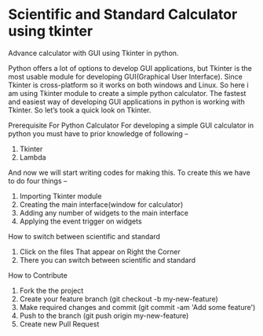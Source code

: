 # Scientific and Standard Calculator using tkinter 
Advance calculator with GUI using Tkinter in python.

Python offers a lot of options to develop GUI applications, but Tkinter is the most usable module for developing GUI(Graphical User Interface). Since Tkinter is cross-platform so it works on both windows and Linux. So here i am using Tkinter module to create a simple python calculator. The fastest and easiest way of developing GUI applications in python is working with Tkinter. So let’s took a quick look on Tkinter. 

Prerequisite For Python Calculator
For developing a simple GUI calculator in python you must have to prior knowledge of following –
1. Tkinter
2. Lambda

And now we will start writing codes for making this. To create this we have to do four things –
1. Importing Tkinter module
2. Creating the main interface(window for calculator)
3. Adding any number of widgets to the main interface
4. Applying the event trigger on widgets

How to switch between scientific and standard
1. Click on the files That appear on Right the Corner
2. There you can switch between scientific and standard

How to Contribute
1. Fork the the project
2. Create your feature branch (git checkout -b my-new-feature)
3. Make required changes and commit (git commit -am 'Add some feature')
4. Push to the branch (git push origin my-new-feature)
5. Create new Pull Request
